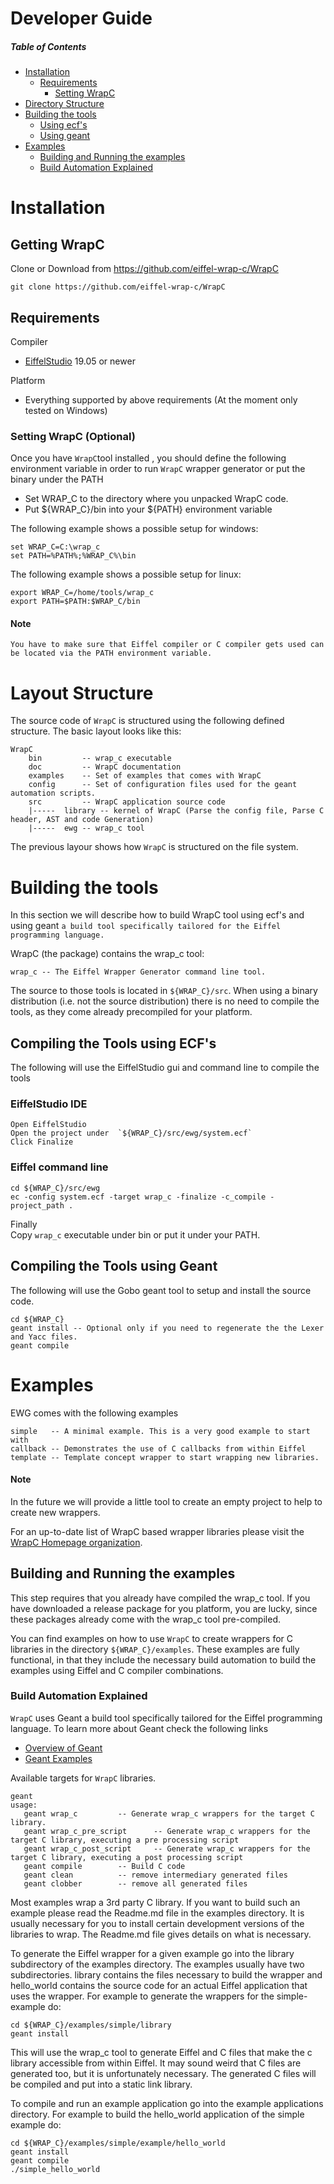 # Developer Guide

##### Table of Contents  
* [Installation](#installation)
	* [Requirements](#req) 
		* [Setting WrapC](#setwrapc)
* [Directory Structure](#layout)		
* [Building the tools](#build)
	* [Using ecf's](#ecf)
	* [Using geant](#geant)
* [Examples](#examples)	
	*  [Building and Running the examples](#build_examples)
	*  [Build Automation Explained](#build_automation)

<a name="installation"></a>

# Installation

## Getting WrapC
Clone or Download from https://github.com/eiffel-wrap-c/WrapC

	git clone https://github.com/eiffel-wrap-c/WrapC

<a name="req"></a>
## Requirements

Compiler

*   [EiffelStudio](https://www.eiffel.org/downloads) 19.05 or newer

Platform

*   Everything supported by above requirements (At the moment only tested on Windows)

<a name="setwrapc"></a>
### Setting WrapC (Optional)

Once you have `WrapC`tool installed , you should define the following environment variable in order to run `WrapC` wrapper generator or
put the binary under the PATH

*   Set WRAP_C to the directory where you unpacked WrapC code.
*   Put ${WRAP_C}/bin into your ${PATH} environment variable

The following example shows a possible setup for windows:

	set WRAP_C=C:\wrap_c
	set PATH=%PATH%;%WRAP_C%\bin

The following example shows a possible setup for linux:

	export WRAP_C=/home/tools/wrap_c
	export PATH=$PATH:$WRAP_C/bin
   
#### Note
	You have to make sure that Eiffel compiler or C compiler gets used can be located via the PATH environment variable.

<a name="layout"></a>
# Layout Structure
The source code of `WrapC` is structured using the following defined structure. 
The basic layout looks like this:

	WrapC
		bin        	-- wrap_c executable 
		doc 	  	-- WrapC documentation
		examples   	-- Set of examples that comes with WrapC 
		config    	-- Set of configuration files used for the geant automation scripts.
		src        	-- WrapC application source code
		|-----	library -- kernel of WrapC (Parse the config file, Parse C header, AST and code Generation)
		|-----	ewg	-- wrap_c tool

The previous layour shows how `WrapC` is structured on the file system.

<a name="build"></a>
# Building the tools
In this section we will describe how to build WrapC tool using ecf's and using geant `a build tool specifically tailored for the Eiffel programming language.`
 
 WrapC (the package) contains the wrap_c tool:

    wrap_c -- The Eiffel Wrapper Generator command line tool.
   
The source to those tools is located in `${WRAP_C}/src`. When using a binary distribution (i.e. not the source distribution) there is no need to compile the tools, as they come already precompiled for your platform. 

<a name="ecf"></a>
## Compiling the Tools using ECF's
The following will use the EiffelStudio gui and command line to compile the tools

### EiffelStudio IDE
	Open EiffelStudio 
	Open the project under 	`${WRAP_C}/src/ewg/system.ecf`
	Click Finalize
	
### Eiffel command line

	cd ${WRAP_C}/src/ewg
	ec -config system.ecf -target wrap_c -finalize -c_compile -project_path .
	
Finally 	
	 Copy `wrap_c` executable under bin or put it under your PATH.	

<a name="geant"></a>
## Compiling the Tools using Geant
The following will use the Gobo geant tool to setup and install the source code.

	cd ${WRAP_C}
	geant install -- Optional only if you need to regenerate the the Lexer and Yacc files.
	geant compile

<a name="examples"></a>
# Examples
 EWG comes with the following examples

	simple   -- A minimal example. This is a very good example to start with
	callback -- Demonstrates the use of C callbacks from within Eiffel
	template -- Template concept wrapper to start wrapping new libraries.


#### Note
In the future we will provide a little tool to create an empty project to help to create new wrappers.

For an up-to-date list of WrapC based wrapper libraries please visit the [WrapC Homepage organization](https://github.com/eiffel-wrap-c). 

<a name="build_examples"></a>
## Building and Running the examples

This step requires that you already have compiled the wrap_c tool. If you have downloaded a release package for you platform, you are lucky, since these packages already come with the wrap_c tool pre-compiled.

You can find examples on how to use `WrapC` to create wrappers for C libraries in the directory `${WRAP_C}/examples`. These examples are fully functional, in that they include the necessary build automation to build the examples using Eiffel and C compiler combinations.

<a name="build_automation"></a>
### Build Automation Explained

`WrapC` uses Geant a build tool specifically tailored for the Eiffel programming language. 
To learn more about Geant check the following links
* 	[Overview of Geant](http://www.gobosoft.com/eiffel/gobo/geant/overview.html)
*  	[Geant Examples](http://www.gobosoft.com/eiffel/gobo/geant/examples.html)

Available targets for `WrapC` libraries.

	geant
	usage:
	   geant wrap_c			-- Generate wrap_c wrappers for the target C library.
	   geant wrap_c_pre_script      -- Generate wrap_c wrappers for the target C library, executing a pre processing script
	   geant wrap_c_post_script     -- Generate wrap_c wrappers for the target C library, executing a post processing script
	   geant compile  		-- Build C code
	   geant clean			-- remove intermediary generated files
	   geant clobber   		-- remove all generated files

Most examples wrap a 3rd party C library. If you want to build such an example please read the Readme.md file in the examples directory. It is usually necessary for you to install certain development versions of the libraries to wrap. The Readme.md file gives details on what is necessary.

To generate the Eiffel wrapper for a given example go into the library subdirectory of the examples directory. The examples usually have two subdirectories. library contains the files necessary to build the wrapper and hello_world contains the source code for an actual Eiffel application that uses the wrapper. For example to generate the wrappers for the simple-example do:

	cd ${WRAP_C}/examples/simple/library
	geant install
	
This will use the wrap_c tool to generate Eiffel and C files that make the c library accessible from within Eiffel. It may sound weird that C files are generated too, but it is unfortunately necessary. The generated C files will be compiled and put into a static link library.

To compile and run an example application go into the example applications directory. For example to build the hello_world application of the simple example do:

	cd ${WRAP_C}/examples/simple/example/hello_world
	geant install
	geant compile
	./simple_hello_world
	
<a name="understanding_wrapc"></a>
